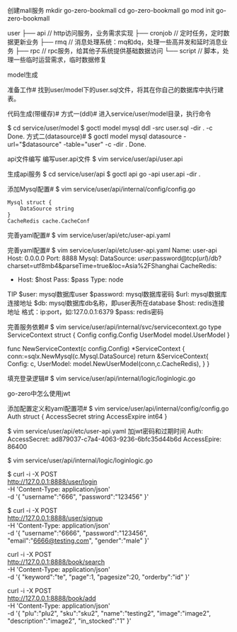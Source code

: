 创建mall服务
mkdir go-zero-bookmall
cd go-zero-bookmall 
go mod init go-zero-bookmall



user
    ├── api //  http访问服务，业务需求实现
    ├── cronjob // 定时任务，定时数据更新业务
    ├── rmq // 消息处理系统：mq和dq，处理一些高并发和延时消息业务
    ├── rpc // rpc服务，给其他子系统提供基础数据访问
    └── script // 脚本，处理一些临时运营需求，临时数据修复




model生成

准备工作#
找到user/model下的user.sql文件，将其在你自己的数据库中执行建表。

代码生成(带缓存)#
方式一(ddl)#
进入service/user/model目录，执行命令

$ cd service/user/model
$ goctl model mysql ddl -src user.sql -dir . -c
Done.
方式二(datasource)#
$ goctl model mysql datasource -url="$datasource" -table="user" -c -dir .
Done.

api文件编写
编写user.api文件
$ vim service/user/api/user.api

生成api服务
$ cd service/user/api
$ goctl api go -api user.api -dir . 

添加Mysql配置#
$ vim service/user/api/internal/config/config.go

	Mysql struct {
		DataSource string
	}
	CacheRedis cache.CacheConf

完善yaml配置#
$ vim service/user/api/etc/user-api.yaml

完善yaml配置#
$ vim service/user/api/etc/user-api.yaml
Name: user-api
Host: 0.0.0.0
Port: 8888
Mysql:
  DataSource: $user:$password@tcp($url)/$db?charset=utf8mb4&parseTime=true&loc=Asia%2FShanghai
CacheRedis:
  - Host: $host
    Pass: $pass
    Type: node

TIP
$user: mysql数据库user
$password: mysql数据库密码
$url: mysql数据库连接地址
$db: mysql数据库db名称，即user表所在database
$host: redis连接地址 格式：ip:port，如:127.0.0.1:6379
$pass: redis密码


完善服务依赖#
$ vim service/user/api/internal/svc/servicecontext.go
type ServiceContext struct {
    Config    config.Config
    UserModel model.UserModel
}

func NewServiceContext(c config.Config) *ServiceContext {
    conn:=sqlx.NewMysql(c.Mysql.DataSource)
    return &ServiceContext{
        Config: c,
        UserModel: model.NewUserModel(conn,c.CacheRedis),
    }
}


填充登录逻辑#
$ vim service/user/api/internal/logic/loginlogic.go



go-zero中怎么使用jwt

添加配置定义和yaml配置项#
$ vim service/user/api/internal/config/config.go
Auth       struct {
		AccessSecret string
		AccessExpire int64
	}

$ vim service/user/api/etc/user-api.yaml     加jwt密码和过期时间 
Auth:
  AccessSecret: ad879037-c7a4-4063-9236-6bfc35d44b6d
  AccessEpire: 86400



$ vim service/user/api/internal/logic/loginlogic.go



$ curl -i -X POST \
  http://127.0.0.1:8888/user/login \
  -H 'Content-Type: application/json' \
  -d '{
    "username":"666",
    "password":"123456"
}'

$ curl -i -X POST \
  http://127.0.0.1:8888/user/signup \
  -H 'Content-Type: application/json' \
  -d '{
    "username":"6666",
    "password":"123456",
    "email":"6666@testing.com",
    "gender":"male"
}'


curl -i -X POST \
  http://127.0.0.1:8888/book/search \
  -H 'Content-Type: application/json' \
  -d '{
    "keyword":"te",
    "page":1,
    "pagesize":20,
    "orderby":"id"
}'


curl -i -X POST \
  http://127.0.0.1:8888/book/add \
  -H 'Content-Type: application/json' \
  -d '{
    "plu":"plu2",
    "sku":"sku2",
    "name":"testing2",
    "image":"image2",
    "description":"image2",
    "in_stocked":"1"
}'